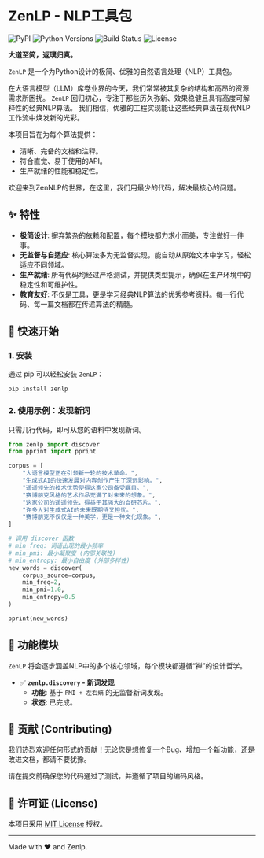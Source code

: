 # ZenLP - NLP工具包

![PyPI](https://img.shields.io/pypi/v/zenlp?label=PyPI&logo=pypi&color=blue)
![Python Versions](https://img.shields.io/pypi/pyversions/zenlp?logo=python&label=Python)
![Build Status](https://img.shields.io/github/actions/workflow/status/Hellohistory/zenlp/publish.yml)
![License](https://img.shields.io/github/license/Hellohistory/zenlp)

**大道至简，返璞归真。**

`ZenLP` 是一个为Python设计的极简、优雅的自然语言处理（NLP）工具包。

在大语言模型（LLM）席卷业界的今天，我们常常被其复杂的结构和高昂的资源需求所困扰。
`ZenLP` 回归初心，专注于那些历久弥新、效果稳健且具有高度可解释性的经典NLP算法。
我们相信，优雅的工程实现能让这些经典算法在现代NLP工作流中焕发新的光彩。

本项目旨在为每个算法提供：
* 清晰、完备的文档和注释。
* 符合直觉、易于使用的API。
* 生产就绪的性能和稳定性。

欢迎来到ZenNLP的世界，在这里，我们用最少的代码，解决最核心的问题。

## ✨ 特性

* **极简设计**: 摒弃繁杂的依赖和配置，每个模块都力求小而美，专注做好一件事。
* **无监督与自适应**: 核心算法多为无监督实现，能自动从原始文本中学习，轻松适应不同领域。
* **生产就绪**: 所有代码均经过严格测试，并提供类型提示，确保在生产环境中的稳定性和可维护性。
* **教育友好**: 不仅是工具，更是学习经典NLP算法的优秀参考资料。每一行代码、每一篇文档都在传递算法的精髓。

## 🚀 快速开始

### 1. 安装

通过 pip 可以轻松安装 `ZenLP`：
```bash
pip install zenlp
```

### 2. 使用示例：发现新词
只需几行代码，即可从您的语料中发现新词。

```python
from zenlp import discover
from pprint import pprint

corpus = [
    "大语言模型正在引领新一轮的技术革命。",
    "生成式AI的快速发展对内容创作产生了深远影响。",
    "遥遥领先的技术优势使得这家公司备受瞩目。",
    "赛博朋克风格的艺术作品充满了对未来的想象。",
    "这家公司的遥遥领先，得益于其强大的自研芯片。",
    "许多人对生成式AI的未来既期待又担忧。",
    "赛博朋克不仅仅是一种美学，更是一种文化现象。",
]

# 调用 discover 函数
# min_freq: 词语出现的最小频率
# min_pmi: 最小凝聚度 (内部关联性)
# min_entropy: 最小自由度 (外部多样性)
new_words = discover(
    corpus_source=corpus,
    min_freq=2,
    min_pmi=1.0, 
    min_entropy=0.5
)

pprint(new_words)

```

## 📖 功能模块

`ZenLP` 将会逐步涵盖NLP中的多个核心领域，每个模块都遵循“禅”的设计哲学。

* ✅ **`zenlp.discovery` - 新词发现**
    * **功能**: 基于 `PMI + 左右熵` 的无监督新词发现。
    * **状态**: 已完成。


## 🤝 贡献 (Contributing)

我们热烈欢迎任何形式的贡献！无论您是想修复一个Bug、增加一个新功能，还是改进文档，都请不要犹豫。

请在提交前确保您的代码通过了测试，并遵循了项目的编码风格。

## 📜 许可证 (License)

本项目采用 [MIT License](https://github.com/Hellohistory/zenlp/License) 授权。

---
Made with ❤️ and Zenlp.